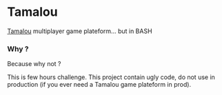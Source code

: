 # Tamalou

[Tamalou](https://fr.wikipedia.org/wiki/Tamalou) multiplayer game plateform... but in BASH

### Why ?

Because why not ?

This is few hours challenge. This project contain ugly code, do not use in production (if you ever need a Tamalou game plateform in prod).